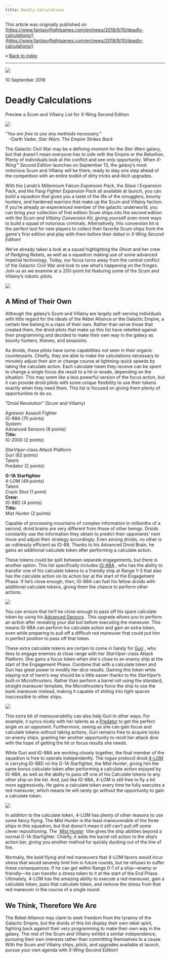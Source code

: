 ```yaml
---
title: Deadly Calculations
---
```


This article was originally published on [https://www.fantasyflightgames.com/en/news/2018/9/10/deadly-calculations/](https://www.fantasyflightgames.com/en/news/2018/9/10/deadly-calculations/)

&laquo; [Back to index](../index.md)

---

![](swz08_preview2.jpg)

10 September 2018

Deadly Calculations
===================

Preview a Scum and Villainy List for X-Wing Second Edition

![](swz01_box_left.png)

_"You are free to use any methods necessary."_  
   –Darth Vader, _Star Wars: The Empire Strikes Back_

The Galactic Civil War may be a defining moment for the _Star Wars_ galaxy, but that doesn’t mean everyone has to side with the Empire or the Rebellion. Plenty of individuals look at the conflict and see only opportunity. When _X-Wing™ Second Edition_ launches on September 13, the galaxy’s most notorious Scum and Villainy will be there, ready to stay one step ahead of the competition with an entire toolkit of dirty tricks and illicit upgrades.

With the _Lando’s_ Millennium Falcon _Expansion Pack_, the _Slave I_ Expansion Pack, and the _Fang Fighter Expansion Pack_ all available at launch, you can build a squadron that gives you a taste of the life of the smugglers, bounty hunters, and hardened warriors that make up the Scum and Villainy faction. If you’re already an experienced member of the galactic underworld, you can bring your collection of first edition Scum ships into the second edition with the _Scum and Villainy Conversion Kit_, giving yourself even more ways to build a squad of notorious criminals. Alternatively, this conversion kit is the perfect tool for new players to collect their favorite Scum ships from the game's first edition and play with them before their debut in _X-Wing Second Edition_!

We’ve already taken a look at a squad highlighting the _Ghost_ and her crew of fledgling Rebels, as well as a squadron making use of some advanced Imperial technology. Today, our focus turns away from the central conflict of the Galactic Civil War and look to see what’s happening on the fringes. Join us as we examine at a 200-point list featuring some of the Scum and Villainy’s robotic pilots.

![](swz08_a1_ships.png)

A Mind of Their Own    
-----------------------

Although the galaxy’s Scum and Villainy are largely self-serving individuals with little regard for the ideals of the Rebel Alliance or the Galactic Empire, a certain few belong in a class of their own. Rather than serve those that created them, the droid pilots that make up this list have rebelled against their programming and decided to make their own way in the galaxy as bounty hunters, thieves, and assassins.

As droids, these pilots have some capabilities not seen in their organic counterparts. Chiefly, they are able to make the calculations necessary to minutely adjust their aim or change course at lightning-quick speeds by taking the calculate action. Each calculate token they receive can be spent to change a single focus die result to a hit or evade, depending on the situation. This may seem like a less powerful version of the focus action, but it can provide droid pilots with some unique flexibility to use their tokens exactly when they need them. This list is focused on giving them plenty of opportunities to do so.

"Droid Revolution" (Scum and Villainy)

Agressor Assault Fighter   
IG-88A (70 points)  
System:  
Advanced Sensors (8 points)  
**Title:**  
IG-2000 (2 points)

_StarViper_\-class Attack Platform  
Guri (62 points)  
Talent:  
Predator (2 points)

**G-1A Starfighter**  
4-LOM (49 points)  
Talent:  
Crack Shot (1 point)  
**Crew:**  
IG-88D (4 points)  
**Title:**  
_Mist Hunter_ (2 points)

Capable of processing mountains of complex information in millionths of a second, droid brains are very different from those of other beings. Droids constantly use the information they obtain to predict their opponents’ next move and adjust their strategy accordingly. Even among droids, no other is as ruthlessly efficient as IG-88. Thanks to his Advanced Droid Brain, he gains an additional calculate token after performing a calculate action.

These tokens could be split between separate engagements, but there is another option. This list specifically includes [IG-88A](swz08_a1_ig88a.png) , who has the ability to transfer one of his calculate tokens to a friendly ship at Range 1–3 that also has the calculate action on its action bar at the start of the Engagement Phase. If he’s close enough, then, IG-88A can fuel his fellow droids with additional calculate tokens, giving them the chance to perform other actions.

![](swz08_a1_ig88-upgrades.png)

You can ensure that he’ll be close enough to pass off his spare calculate token by using his [Advanced Sensors](swz08_a1_sensors.png) . This upgrade allows you to perform an action after revealing your dial but before executing the maneuver. This means IG-88A can perform his calculate action and gain an extra token, even while preparing to pull off a difficult red maneuver that could put him in perfect position to pass off that token.  

These extra calculate tokens are certain to come in handy for [Guri](swz08_a1_guri.png) , who likes to engage enemies at close range with her _StarViper_\-class Attack Platform. She gains a focus token when she's close to an enemy ship at the start of the Engagement Phase. Combine that with a calculate token and Guri has great power to modify her dice results. Gaining this token while staying out of harm’s way should be a little easier thanks to the _StarViper_’s built-in Microthrusters. Rather than perform a barrel roll using the standard, straight maneuver template, the Microthrusters force the ship to use the bank maneuver instead, making it capable of sliding into tight spaces inaccessible to other ships.

![](swz08_a1_guri-upgrades.png)

This extra bit of maneuverability can also help Guri in other ways. For example, it syncs nicely with her talents as a [Predator](swz08_a1_predator.png) to get the perfect angle on an opponent. Furthermore, seeing as she can gain focus and calculate tokens without taking actions, Guri remains free to acquire locks on enemy ships, granting her another opportunity to reroll her attack dice with the hope of getting the hit or focus results she needs.    

While Guri and IG-88A are working closely together, the final member of the squadron is free to operate independently. The rogue protocol droid [4-LOM](swz08_a1_4lom.png) is carrying IG-88D on his G-1A Starfighter, the _Mist Hunter_, giving him the same bonus calculate token after performing a calculate action enjoyed by IG-88A, as well as the ability to pass off one of his Calculate tokens to any other ship on the list. And, just like IG-88A, 4-LOM is still free to fly a bit more aggressively. He gains a calculate token every time he fully executes a red maneuver, which means he will rarely go without the opportunity to gain a calculate token.

![](swz08_a1_4lom-upgrades.png)

In addition to the calculate token, 4-LOM has plenty of other reasons to use some fancy flying. The _Mist Hunter_ is the least maneuverable of the three ships in this squadron, but that doesn’t mean it still can’t pull off some clever repositioning. The  _[Mist Hunter](swz08_a1_mist-hunter.png)_  title gives the ship abilities beyond a normal G-1A Starfighter. Chiefly, it adds the barrel roll action to the ship’s action bar, giving you another method for quickly ducking out of the line of fire.

Normally, the bold flying and red maneuvers that 4-LOM favors would incur stress that would severely limit him in future rounds, but he refuses to suffer these consequences. If he can get within Range 0–1 of a ship—enemy or friendly—he can transfer a stress token to it at the start of the End Phase. Ultimately, 4-LOM has the amazing ability to execute a red maneuver, gain a calculate token, pass that calculate token, and remove the stress from that red maneuver in the course of a single round.

We Think, Therefore We Are
--------------------------

The Rebel Alliance may claim to seek freedom from the tyranny of the Galactic Empire, but the droids of this list display their own rebel spirit, fighting back against their very programming to make their own way in the galaxy. The rest of the Scum and Villainy exhibit a similar independence, pursuing their own interests rather than committing themselves to a cause. With the Scum and Villainy ships, pilots, and upgrades available at launch, pursue your own agenda with _X-Wing Second Edition_!

[](http://community.fantasyflightgames.com/index.php?/forum/222-x-wing/)